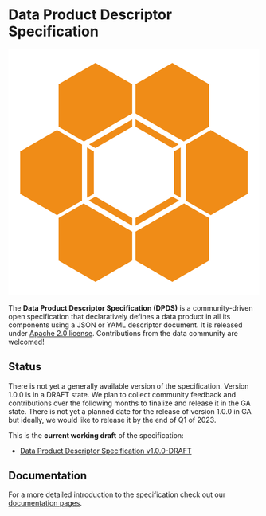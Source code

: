 # Data Product Descriptor Specification

![Open Data Mesh Initiative Logo](./docs/images/logos/opendatamesh.png)

The **Data Product Descriptor Specification (DPDS)** is a community-driven open specification that declaratively defines a data product in all its components using a JSON or YAML descriptor document. It is released under [Apache 2.0 license](./LICENSE). Contributions from the data community are welcomed!

## Status
There is not yet a generally available version of the specification. Version 1.0.0 is in a DRAFT state. We plan to collect community feedback and contributions over the following months to finalize and release it in the GA state. There is not yet a planned date for the release of version 1.0.0 in GA but ideally, we would like to release it by the end of Q1 of 2023.

This is the **current working draft** of the specification:

- [Data Product Descriptor Specification v1.0.0-DRAFT](./versions/1.0.0-DRAFT.md)

## Documentation

For a more detailed introduction to the specification check out our [documentation pages](https://dpds.opendatamesh.org/).